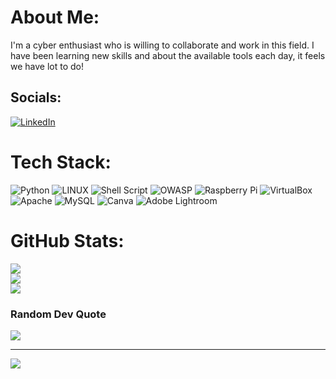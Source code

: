 # About Me:
I'm a cyber enthusiast who is willing to collaborate and work in this field. I have been learning new skills and about the available tools each day, it feels we have lot to do!


## Socials:
[![LinkedIn](https://img.shields.io/badge/LinkedIn-%230077B5.svg?logo=linkedin&logoColor=white)](https://linkedin.com/in/gopal-mahaldar) 

# Tech Stack:
![Python](https://img.shields.io/badge/python-3670A0?style=for-the-badge&logo=python&logoColor=ffdd54) ![LINUX](https://img.shields.io/badge/Linux-FCC624?style=for-the-badge&logo=linux&logoColor=black) ![Shell Script](https://img.shields.io/badge/shell_script-%23121011.svg?style=for-the-badge&logo=gnu-bash&logoColor=white) ![OWASP](https://img.shields.io/badge/-OWASP-C51A3B?style=for-the-badge&logo=OWASP)  ![Raspberry Pi](https://img.shields.io/badge/-RaspberryPi-C51A4A?style=for-the-badge&logo=Raspberry-Pi)  ![VirtualBox](https://img.shields.io/badge/-VirtualBox-9bf38f?style=for-the-badge&logo=VirtualBox&logocolor=black) ![Apache](https://img.shields.io/badge/apache-%23D42029.svg?style=for-the-badge&logo=apache&logoColor=white) ![MySQL](https://img.shields.io/badge/mysql-%2300f.svg?style=for-the-badge&logo=mysql&logoColor=white) ![Canva](https://img.shields.io/badge/Canva-%2300C4CC.svg?style=for-the-badge&logo=Canva&logoColor=white)  ![Adobe Lightroom](https://img.shields.io/badge/Adobe%20Lightroom-31A8FF.svg?style=for-the-badge&logo=Adobe%20Lightroom&logoColor=white)  
# GitHub Stats:
![](https://github-readme-stats.vercel.app/api?username=LameUser&theme=chartreuse-dark&hide_border=false&include_all_commits=false&count_private=false)<br/>
![](https://github-readme-streak-stats.herokuapp.com/?user=LameUser&theme=chartreuse-dark&hide_border=false)<br/>
![](https://github-readme-stats.vercel.app/api/top-langs/?username=LameUser&theme=chartreuse-dark&hide_border=false&include_all_commits=false&count_private=false&layout=compact)

### Random Dev Quote
![](https://quotes-github-readme.vercel.app/api?type=horizontal&theme=radical)

---
[![](https://visitcount.itsvg.in/api?id=LameUser&icon=5&color=3)](https://visitcount.itsvg.in)

<!-- Proudly created with GPRM ( https://gprm.itsvg.in ) -->

